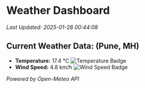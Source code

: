 
# Weather Dashboard

_Last Updated: 2025-01-28 00:44:08_

## Current Weather Data: (Pune, MH)
- **Temperature:** 17.4 °C ![Temperature Badge](https://img.shields.io/badge/Temperature-Low%20Temp-blue)
- **Wind Speed:** 4.8 km/h ![Wind Speed Badge](https://img.shields.io/badge/Wind%20Speed-Low%20Wind-blue)

*Powered by Open-Meteo API*
